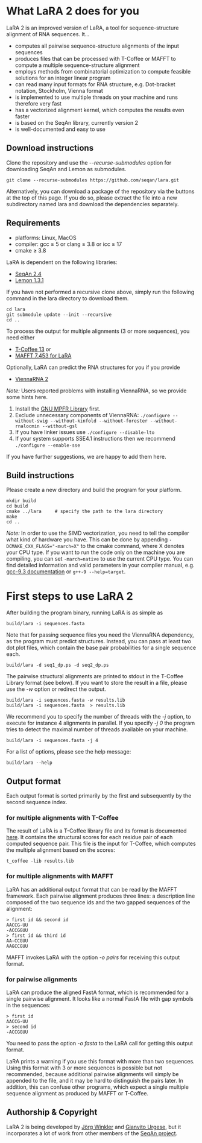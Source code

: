 What LaRA 2 does for you
========================

LaRA 2 is an improved version of LaRA, a tool for sequence-structure alignment of RNA sequences. It...

* computes all pairwise sequence-structure alignments of the input sequences
* produces files that can be processed with T-Coffee or MAFFT to compute a multiple sequence-structure alignment
* employs methods from combinatorial optimization to compute feasible solutions for an integer linear program
* can read many input formats for RNA structure, e.g. Dot-bracket notation, Stockholm, Vienna format
* is implemented to use multiple threads on your machine and runs therefore very fast
* has a vectorized alignment kernel, which computes the results even faster
* is based on the SeqAn library, currently version 2
* is well-documented and easy to use


Download instructions
---------------------

Clone the repository and use the *-\-recurse-submodules* option for downloading SeqAn and Lemon as submodules.

```commandline
git clone --recurse-submodules https://github.com/seqan/lara.git
```

Alternatively, you can download a package of the repository via the buttons at the top of this page.
If you do so, please extract the file into a new subdirectory named lara and download the dependencies separately.


Requirements
------------

* platforms: Linux, MacOS
* compiler: gcc ≥ 5 or clang ≥ 3.8 or icc ≥ 17
* cmake ≥ 3.8

LaRA is dependent on the following libraries:

* [SeqAn 2.4](https://github.com/seqan/seqan.git)
* [Lemon 1.3.1](https://github.com/seqan/lemon.git)

If you have not performed a recursive clone above, simply run the following command in the lara directory
to download them.

```commandline
cd lara
git submodule update --init --recursive
cd ..
```

To process the output for multiple alignments (3 or more sequences), you need either

* [T-Coffee 13](https://github.com/cbcrg/tcoffee) or
* [MAFFT 7.453 for LaRA](https://github.com/bioinformatics-polito/LaRA2-mafft)

Optionally, LaRA can predict the RNA structures for you if you provide

* [ViennaRNA 2](https://www.tbi.univie.ac.at/RNA/)

*Note:* Users reported problems with installing ViennaRNA, so we provide some hints here.

1. Install the [GNU MPFR Library](https://www.mpfr.org/) first.
2. Exclude unnecessary components of ViennaRNA: 
   `./configure --without-swig --without-kinfold --without-forester --without-rnalocmin --without-gsl`
3. If you have linker issues use `./configure --disable-lto`
4. If your system supports SSE4.1 instructions then we recommend `./configure --enable-sse`

If you have further suggestions, we are happy to add them here.


Build instructions
------------------

Please create a new directory and build the program for your platform.

```commandline
mkdir build
cd build
cmake ../lara     # specify the path to the lara directory
make
cd ..
```

*Note:* In order to use the SIMD vectorization, you need to tell the compiler what kind of hardware you have.
This can be done by appending `-DCMAKE_CXX_FLAGS="-march=X"` to the cmake command, where X denotes your CPU type.
If you want to run the code only on the machine you are compiling, you can set `-march=native` to use the current
CPU type. You can find detailed information and valid parameters in your compiler manual, 
e.g. [gcc-9.3 documentation](https://gcc.gnu.org/onlinedocs/gcc-9.3.0/gcc/x86-Options.html) or `g++-9 --help=target`.


First steps to use LaRA 2
=========================

After building the program binary, running LaRA is as simple as

```commandline
build/lara -i sequences.fasta
```

Note that for passing sequence files you need the ViennaRNA dependency, as the program must predict structures.
Instead, you can pass at least two dot plot files, which contain the base pair probabilities for a single sequence each.

```commandline
build/lara -d seq1_dp.ps -d seq2_dp.ps
```

The pairwise structural alignments are printed to stdout in the T-Coffee Library format (see below).
If you want to store the result in a file, please use the *-w* option or redirect the output.

```commandline
build/lara -i sequences.fasta -w results.lib
build/lara -i sequences.fasta  > results.lib
```

We recommend you to specify the number of threads with the *-j* option, to execute for instance 4 alignments in
parallel. If you specify *-j 0* the program tries to detect the maximal number of threads available on your machine.

```commandline
build/lara -i sequences.fasta -j 4
```

For a list of options, please see the help message:

```commandline
build/lara --help
```


Output format
-------------

Each output format is sorted primarily by the first and subsequently by the second sequence index.

### for multiple alignments with T-Coffee

The result of LaRA is a T-Coffee library file and its format is documented
[here](http://www.tcoffee.org/Projects/tcoffee/documentation/index.html#t-coffee-lib-format-01).
It contains the structural scores for each residue pair of each computed sequence pair.
This file is the input for T-Coffee, which computes the multiple alignment based on the scores:

```commandline
t_coffee -lib results.lib
```

### for multiple alignments with MAFFT

LaRA has an additional output format that can be read by the MAFFT framework.
Each pairwise alignment produces three lines:
a description line composed of the two sequence ids and the two gapped sequences of the alignment:

```
> first id && second id
AACCG-UU
-ACCGGUU
> first id && third id
AA-CCGUU
AAGCCGUU
```

MAFFT invokes LaRA with the option *-o pairs* for receiving this output format.

### for pairwise alignments
LaRA can produce the aligned FastA format, which is recommended for a single pairwise alignment.
It looks like a normal FastA file with gap symbols in the sequences:

```
> first id
AACCG-UU
> second id
-ACCGGUU
```

You need to pass the option *-o fasta* to the LaRA call for getting this output format.

LaRA prints a warning if you use this format with more than two sequences.
Using this format with 3 or more sequences is possible but not recommended, because additional pairwise alignments
will simply be appended to the file, and it may be hard to distinguish the pairs later.
In addition, this can confuse other programs, which expect a single multiple sequence alignment
as produced by MAFFT or T-Coffee.


Authorship & Copyright
----------------------

LaRA 2 is being developed by [Jörg Winkler](mailto:j.winkler@fu-berlin.de) and
[Gianvito Urgese](mailto:gianvito.urgese@polito.it), but it incorporates a lot of work
from other members of the [SeqAn project](http://www.seqan.de).

